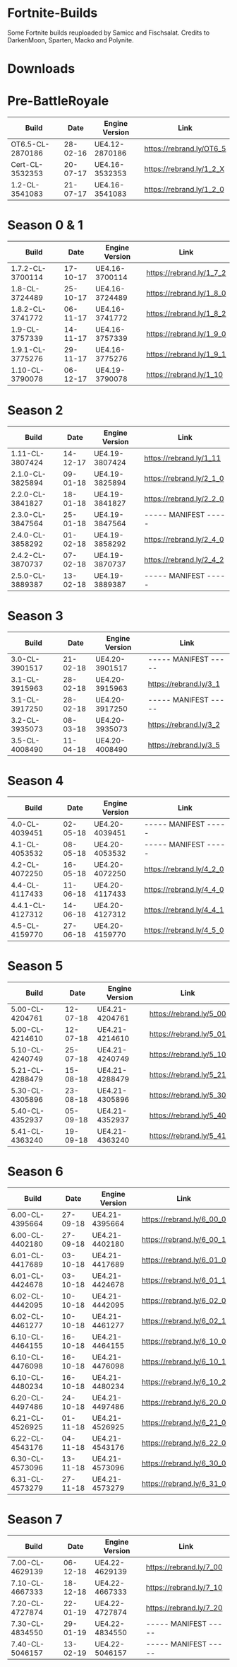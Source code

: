# Fortnite-Builds
Some Fortnite builds reuploaded by Samicc and Fischsalat. 
Credits to DarkenMoon, Sparten, Macko and Polynite.

# Downloads

# Pre-BattleRoyale
| Build                  	 | Date          	 | Engine Version	    |		    Link             |
| ------------------------------ | --------------------- | ------------------------ | ------------------------------ |
| OT6.5-CL-2870186        	 |  28-02-16	   	 | UE4.12-2870186	    |		https://rebrand.ly/OT6_5|
| Cert-CL-3532353            | 20-07-17       | UE4.16-3532353     | https://rebrand.ly/1_2_X |
| 1.2-CL-3541083         	 |  21-07-17      	 | UE4.16-3541083	    |		https://rebrand.ly/1_2_0|

# Season 0 & 1
| Build                   	| Date          	 | Engine Version	    |		    Link             |
| ----------------------------- | ---------------------- | ------------------------ | ------------------------------ |
| 1.7.2-CL-3700114        	| 17-10-17      	 | UE4.16-3700114	    |	        https://rebrand.ly/1_7_2|
| 1.8-CL-3724489          	| 25-10-17       	 | UE4.16-3724489	    |		https://rebrand.ly/1_8_0|
| 1.8.2-CL-3741772        	| 06-11-17      	 | UE4.16-3741772	    |		https://rebrand.ly/1_8_2|
| 1.9-CL-3757339          	| 14-11-17       	 | UE4.16-3757339	    |		https://rebrand.ly/1_9_0|
| 1.9.1-CL-3775276        	| 29-11-17       	 | UE4.16-3775276	    |		https://rebrand.ly/1_9_1|
| 1.10-CL-3790078	  	| 06-12-17	   	 | UE4.19-3790078	    |		https://rebrand.ly/1_10|
 
# Season 2
| Build                         | Date           	 |  Engine Version	    |		    Link             |
| ----------------------------- | ---------------------- | ------------------------ |------------------------------- |
| 1.11-CL-3807424         	| 14-12-17		 | UE4.19-3807424	    |		https://rebrand.ly/1_11|
| 2.1.0-CL-3825894        	| 09-01-18	  	 | UE4.19-3825894	    |		https://rebrand.ly/2_1_0|
| 2.2.0-CL-3841827        	| 18-01-18	  	 | UE4.19-3841827	    |		https://rebrand.ly/2_2_0|
| 2.3.0-CL-3847564        	| 25-01-18	  	 | UE4.19-3847564	    |		----- MANIFEST ----- |
| 2.4.0-CL-3858292        	| 01-02-18	  	 | UE4.19-3858292	    |		https://rebrand.ly/2_4_0|
| 2.4.2-CL-3870737        	| 07-02-18	  	 | UE4.19-3870737	    |		https://rebrand.ly/2_4_2|
| 2.5.0-CL-3889387        	| 13-02-18       	 | UE4.19-3889387	    |		----- MANIFEST ----- |

# Season 3
| Build                         | Date           	 |  Engine Version	    |		    Link             |
| ----------------------------- | ---------------------- | ------------------------ | ------------------------------ |
| 3.0-CL-3901517	 	| 21-02-18	   	 | UE4.20-3901517	    |		----- MANIFEST ----- |
| 3.1-CL-3915963    		| 28-02-18         	 | UE4.20-3915963      	    |   	https://rebrand.ly/3_1|
| 3.1-CL-3917250	  	| 28-02-18       	 | UE4.20-3917250	    |		----- MANIFEST ----- |
| 3.2-CL-3935073	  	| 08-03-18       	 | UE4.20-3935073 	    | 		https://rebrand.ly/3_2|
| 3.5-CL-4008490          	| 11-04-18       	 | UE4.20-4008490	    | 		https://rebrand.ly/3_5|

# Season 4
| Build                         | Date           	 |  Engine Version	    |		    Link             |
| ----------------------------- | ---------------------- | ------------------------ | ------------------------------ |
| 4.0-CL-4039451          	| 02-05-18       	 | UE4.20-4039451	    |		----- MANIFEST ----- |
| 4.1-CL-4053532          	| 08-05-18       	 | UE4.20-4053532	    |		----- MANIFEST ----- |
| 4.2-CL-4072250          	| 16-05-18	 	 | UE4.20-4072250 	    | 		https://rebrand.ly/4_2_0|
| 4.4-CL-4117433          	| 11-06-18       	 | UE4.20-4117433  	    |           https://rebrand.ly/4_4_0|
| 4.4.1-CL-4127312        	| 14-06-18       	 | UE4.20-4127312 	    |		https://rebrand.ly/4_4_1|
| 4.5-CL-4159770          	| 27-06-18       	 | UE4.20-4159770 	    |		https://rebrand.ly/4_5_0|

# Season 5
| Build                         | Date           	 |  Engine Version	    |		    Link             |
| ----------------------------- | ---------------------- | ------------------------ | ------------------------------ |
| 5.00-CL-4204761  	  	| 12-07-18       	 | UE4.21-4204761	    |		https://rebrand.ly/5_00|
| 5.00-CL-4214610	  	| 12-07-18       	 | UE4.21-4214610	    |		https://rebrand.ly/5_01|
| 5.10-CL-4240749         	| 25-07-18       	 | UE4.21-4240749	    |		https://rebrand.ly/5_10|
| 5.21-CL-4288479         	| 15-08-18       	 | UE4.21-4288479 	    |           https://rebrand.ly/5_21|
| 5.30-CL-4305896         	| 23-08-18       	 | UE4.21-4305896	    |           https://rebrand.ly/5_30|
| 5.40-CL-4352937         	| 05-09-18       	 | UE4.21-4352937	    |		https://rebrand.ly/5_40|
| 5.41-CL-4363240         	| 19-09-18       	 | UE4.21-4363240	    |		https://rebrand.ly/5_41|

# Season 6
| Build                         | Date           	 |  Engine Version	    |		    Link             |
| ----------------------------- | ---------------------- | ------------------------ | ------------------------------ |
| 6.00-CL-4395664         	| 27-09-18       	 | UE4.21-4395664	    |		https://rebrand.ly/6_00_0|
| 6.00-CL-4402180      		| 27-09-18         	 | UE4.21-4402180    	    |		https://rebrand.ly/6_00_1|
| 6.01-CL-4417689         	| 03-10-18       	 | UE4.21-4417689	    |           https://rebrand.ly/6_01_0|
| 6.01-CL-4424678		| 03-10-18		 | UE4.21-4424678	    | 		https://rebrand.ly/6_01_1|
| 6.02-CL-4442095        	| 10-10-18     		 | UE4.21-4442095    	    | 		https://rebrand.ly/6_02_0|
| 6.02-CL-4461277        	| 10-10-18       	 | UE4.21-4461277	    |           https://rebrand.ly/6_02_1|
| 6.10-CL-4464155       	| 16-10-18      	 | UE4.21-4464155   	    | 		https://rebrand.ly/6_10_0|
| 6.10-CL-4476098       	| 16-10-18      	 | UE4.21-4476098   	    | 		https://rebrand.ly/6_10_1|
| 6.10-CL-4480234   	  	| 16-10-18       	 | UE4.21-4480234	    |		https://rebrand.ly/6_10_2|
| 6.20-CL-4497486          	| 24-10-18         	 | UE4.21-4497486     	    | 		https://rebrand.ly/6_20_0|
| 6.21-CL-4526925         	| 01-11-18       	 | UE4.21-4526925	    |		https://rebrand.ly/6_21_0|
| 6.22-CL-4543176		| 04-11-18		 | UE4.21-4543176	    | 		https://rebrand.ly/6_22_0|
| 6.30-CL-4573096         	| 13-11-18       	 | UE4.21-4573096	    |		https://rebrand.ly/6_30_0|
| 6.31-CL-4573279      	  	| 27-11-18       	 | UE4.21-4573279	    |		https://rebrand.ly/6_31_0|

# Season 7
| Build                         | Date           	 |  Engine Version	    |		    Link             |
| ----------------------------- | ---------------------- | ------------------------ | ------------------------------ |
| 7.00-CL-4629139         	| 06-12-18       	 | UE4.22-4629139	    |		https://rebrand.ly/7_00|
| 7.10-CL-4667333	       	| 18-12-18             	 | UE4.22-4667333	    |		https://rebrand.ly/7_10|
| 7.20-CL-4727874	       	| 22-01-19             	 | UE4.22-4727874	    |		https://rebrand.ly/7_20|
| 7.30-CL-4834550         	| 29-01-19       	 | UE4.22-4834550	    |		----- MANIFEST ----- |
| 7.40-CL-5046157         	| 13-02-19       	 | UE4.22-5046157	    |		----- MANIFEST ----- |
